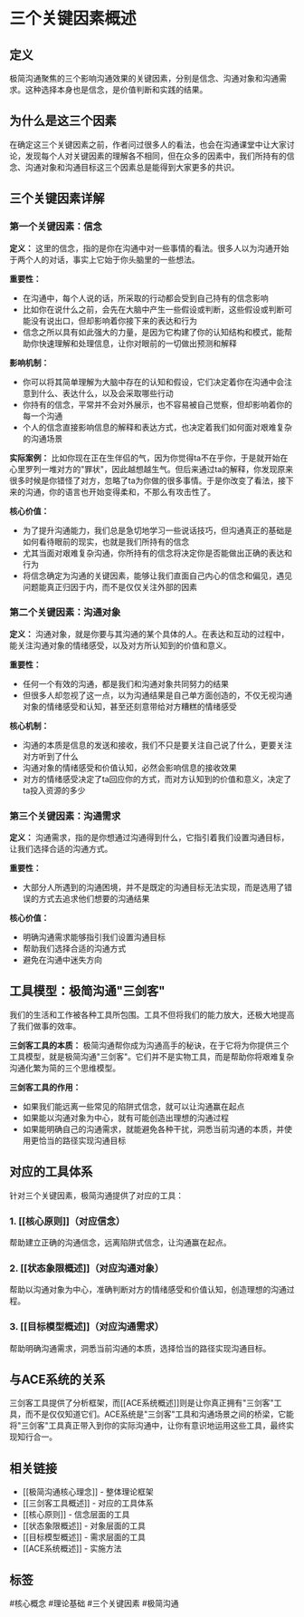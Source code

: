 # 三个关键因素概述

## 定义
极简沟通聚焦的三个影响沟通效果的关键因素，分别是信念、沟通对象和沟通需求。这种选择本身也是信念，是价值判断和实践的结果。

## 为什么是这三个因素
在确定这三个关键因素之前，作者问过很多人的看法，也会在沟通课堂中让大家讨论，发现每个人对关键因素的理解各不相同，但在众多的因素中，我们所持有的信念、沟通对象和沟通目标这三个因素总是能得到大家更多的共识。

## 三个关键因素详解

### 第一个关键因素：信念
**定义：** 这里的信念，指的是你在沟通中对一些事情的看法。很多人以为沟通开始于两个人的对话，事实上它始于你头脑里的一些想法。

**重要性：**
- 在沟通中，每个人说的话，所采取的行动都会受到自己持有的信念影响
- 比如你在说什么之前，会先在大脑中产生一些假设或判断，这些假设或判断可能没有说出口，但却影响着你接下来的表达和行为
- 信念之所以具有如此强大的力量，是因为它构建了你的认知结构和模式，能帮助你快速理解和处理信息，让你对眼前的一切做出预测和解释

**影响机制：**
- 你可以将其简单理解为大脑中存在的认知和假设，它们决定着你在沟通中会注意到什么、表达什么，以及会采取哪些行动
- 你持有的信念，平常并不会对外展示，也不容易被自己觉察，但却影响着你的每一个沟通
- 个人的信念直接影响信息的解释和表达方式，也决定着我们如何面对艰难复杂的沟通场景

**实际案例：**
比如你现在正在生伴侣的气，因为你觉得ta不在乎你，于是就开始在心里罗列一堆对方的"罪状"，因此越想越生气。但后来通过ta的解释，你发现原来很多时候是你错怪了对方，忽略了ta为你做的很多事情。于是你改变了看法，接下来的沟通，你的语言也开始变得柔和，不那么有攻击性了。

**核心价值：**
- 为了提升沟通能力，我们总是急切地学习一些说话技巧，但沟通真正的基础是如何看待眼前的现实，也就是我们所持有的信念
- 尤其当面对艰难复杂沟通，你所持有的信念将决定你是否能做出正确的表达和行为
- 将信念确定为沟通的关键因素，能够让我们直面自己内心的信念和偏见，遇见问题能真正归因于内，而不是仅仅关注外部的因素

### 第二个关键因素：沟通对象
**定义：** 沟通对象，就是你要与其沟通的某个具体的人。在表达和互动的过程中，能关注沟通对象的情绪感受，以及对方所认知到的价值和意义。

**重要性：**
- 任何一个有效的沟通，都是我们和沟通对象共同努力的结果
- 但很多人却忽视了这一点，以为沟通结果是自己单方面创造的，不仅无视沟通对象的情绪感受和认知，甚至还刻意带给对方糟糕的情绪感受

**核心机制：**
- 沟通的本质是信息的发送和接收，我们不只是要关注自己说了什么，更要关注对方听到了什么
- 沟通对象的情绪感受和价值认知，必然会影响信息的接收效果
- 对方的情绪感受决定了ta回应你的方式，而对方认知到的价值和意义，决定了ta投入资源的多少

### 第三个关键因素：沟通需求
**定义：** 沟通需求，指的是你想通过沟通得到什么，它指引着我们设置沟通目标，让我们选择合适的沟通方式。

**重要性：**
- 大部分人所遇到的沟通困境，并不是既定的沟通目标无法实现，而是选用了错误的方式去追求他们想要的沟通结果

**核心价值：**
- 明确沟通需求能够指引我们设置沟通目标
- 帮助我们选择合适的沟通方式
- 避免在沟通中迷失方向

## 工具模型：极简沟通"三剑客"
我们的生活和工作被各种工具所包围。工具不但将我们的能力放大，还极大地提高了我们做事的效率。

**三剑客工具的本质：**
极简沟通帮你成为沟通高手的秘诀，在于它将为你提供三个工具模型，就是极简沟通"三剑客"。它们并不是实物工具，而是帮助你将艰难复杂沟通化繁为简的三个思维模型。

**三剑客工具的作用：**
- 如果我们能远离一些常见的陷阱式信念，就可以让沟通赢在起点
- 如果能以沟通对象为中心，就有可能创造出理想的沟通过程
- 如果能明确自己的沟通需求，就能避免各种干扰，洞悉当前沟通的本质，并使用更恰当的路径实现沟通目标

## 对应的工具体系
针对三个关键因素，极简沟通提供了对应的工具：

### 1. [[核心原则]]（对应信念）
帮助建立正确的沟通信念，远离陷阱式信念，让沟通赢在起点。

### 2. [[状态象限概述]]（对应沟通对象）
帮助以沟通对象为中心，准确判断对方的情绪感受和价值认知，创造理想的沟通过程。

### 3. [[目标模型概述]]（对应沟通需求）
帮助明确沟通需求，洞悉当前沟通的本质，选择恰当的路径实现沟通目标。

## 与ACE系统的关系
三剑客工具提供了分析框架，而[[ACE系统概述]]则是让你真正拥有"三剑客"工具，而不是仅仅知道它们。ACE系统是"三剑客"工具和沟通场景之间的桥梁，它能将"三剑客"工具真正带入到你的实际沟通中，让你有意识地运用这些工具，最终实现知行合一。

## 相关链接
- [[极简沟通核心理念]] - 整体理论框架
- [[三剑客工具概述]] - 对应的工具体系
- [[核心原则]] - 信念层面的工具
- [[状态象限概述]] - 对象层面的工具
- [[目标模型概述]] - 需求层面的工具
- [[ACE系统概述]] - 实施方法

## 标签
#核心概念 #理论基础 #三个关键因素 #极简沟通
